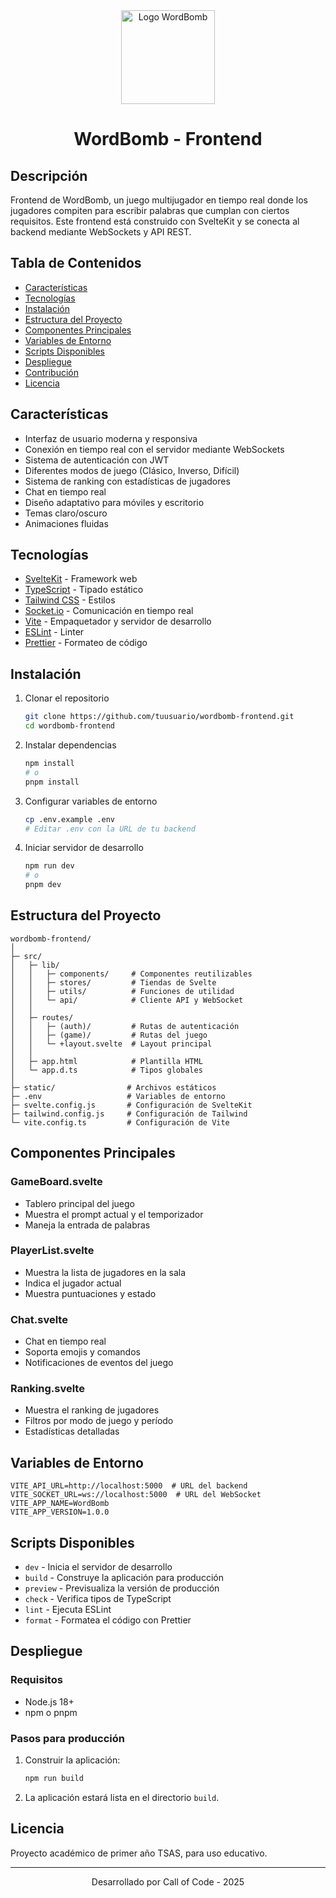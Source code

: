 <div align="center">
    <img width="150" height="150" src="https://i.imgur.com/bkOWbtZ.png" alt="Logo WordBomb">
    <h1>WordBomb - Frontend</h1>
</div>

## Descripción

Frontend de WordBomb, un juego multijugador en tiempo real donde los jugadores compiten para escribir palabras que cumplan con ciertos requisitos. Este frontend está construido con SvelteKit y se conecta al backend mediante WebSockets y API REST.

## Tabla de Contenidos
- [Características](#características)
- [Tecnologías](#tecnologías)
- [Instalación](#instalación)
- [Estructura del Proyecto](#estructura-del-proyecto)
- [Componentes Principales](#componentes-principales)
- [Variables de Entorno](#variables-de-entorno)
- [Scripts Disponibles](#scripts-disponibles)
- [Despliegue](#despliegue)
- [Contribución](#contribución)
- [Licencia](#licencia)

## Características

- Interfaz de usuario moderna y responsiva
- Conexión en tiempo real con el servidor mediante WebSockets
- Sistema de autenticación con JWT
- Diferentes modos de juego (Clásico, Inverso, Difícil)
- Sistema de ranking con estadísticas de jugadores
- Chat en tiempo real
- Diseño adaptativo para móviles y escritorio
- Temas claro/oscuro
- Animaciones fluidas

## Tecnologías

- [SvelteKit](https://kit.svelte.dev/) - Framework web
- [TypeScript](https://www.typescriptlang.org/) - Tipado estático
- [Tailwind CSS](https://tailwindcss.com/) - Estilos
- [Socket.io](https://socket.io/) - Comunicación en tiempo real
- [Vite](https://vitejs.dev/) - Empaquetador y servidor de desarrollo
- [ESLint](https://eslint.org/) - Linter
- [Prettier](https://prettier.io/) - Formateo de código

## Instalación

1. Clonar el repositorio
   ```bash
   git clone https://github.com/tuusuario/wordbomb-frontend.git
   cd wordbomb-frontend
   ```

2. Instalar dependencias
   ```bash
   npm install
   # o
   pnpm install
   ```

3. Configurar variables de entorno
   ```bash
   cp .env.example .env
   # Editar .env con la URL de tu backend
   ```

4. Iniciar servidor de desarrollo
   ```bash
   npm run dev
   # o
   pnpm dev
   ```

## Estructura del Proyecto

```
wordbomb-frontend/
│
├─ src/
│   ├─ lib/
│   │   ├─ components/     # Componentes reutilizables
│   │   ├─ stores/         # Tiendas de Svelte
│   │   ├─ utils/          # Funciones de utilidad
│   │   └─ api/            # Cliente API y WebSocket
│   │
│   ├─ routes/
│   │   ├─ (auth)/         # Rutas de autenticación
│   │   ├─ (game)/         # Rutas del juego
│   │   └─ +layout.svelte  # Layout principal
│   │
│   ├─ app.html            # Plantilla HTML
│   └─ app.d.ts            # Tipos globales
│
├─ static/                # Archivos estáticos
├─ .env                   # Variables de entorno
├─ svelte.config.js       # Configuración de SvelteKit
├─ tailwind.config.js     # Configuración de Tailwind
└─ vite.config.ts         # Configuración de Vite
```

## Componentes Principales

### GameBoard.svelte
- Tablero principal del juego
- Muestra el prompt actual y el temporizador
- Maneja la entrada de palabras

### PlayerList.svelte
- Muestra la lista de jugadores en la sala
- Indica el jugador actual
- Muestra puntuaciones y estado

### Chat.svelte
- Chat en tiempo real
- Soporta emojis y comandos
- Notificaciones de eventos del juego

### Ranking.svelte
- Muestra el ranking de jugadores
- Filtros por modo de juego y período
- Estadísticas detalladas

## Variables de Entorno

```env
VITE_API_URL=http://localhost:5000  # URL del backend
VITE_SOCKET_URL=ws://localhost:5000  # URL del WebSocket
VITE_APP_NAME=WordBomb
VITE_APP_VERSION=1.0.0
```

## Scripts Disponibles

- `dev` - Inicia el servidor de desarrollo
- `build` - Construye la aplicación para producción
- `preview` - Previsualiza la versión de producción
- `check` - Verifica tipos de TypeScript
- `lint` - Ejecuta ESLint
- `format` - Formatea el código con Prettier

## Despliegue

### Requisitos
- Node.js 18+
- npm o pnpm

### Pasos para producción

1. Construir la aplicación:
   ```bash
   npm run build
   ```

2. La aplicación estará lista en el directorio `build`.

## Licencia

Proyecto académico de primer año TSAS, para uso educativo.

---

<div align="center">
    Desarrollado por Call of Code - 2025
</div>
